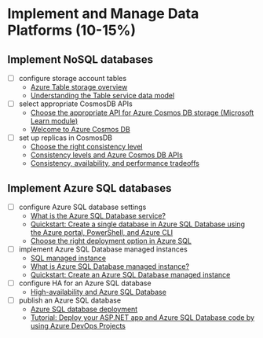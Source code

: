 # Implement and Manage Data Platforms (10-15%)

## Implement NoSQL databases

- [ ] configure storage account tables
    - [Azure Table storage overview](https://docs.microsoft.com/en-us/azure/cosmos-db/table-storage-overview)
    - [Understanding the Table service data model](https://docs.microsoft.com/en-us/rest/api/storageservices/Understanding-the-Table-Service-Data-Model)
- [ ] select appropriate CosmosDB APIs
    - [Choose the appropriate API for Azure Cosmos DB storage (Microsoft Learn module)](https://docs.microsoft.com/en-us/learn/modules/choose-api-for-cosmos-db)
    - [Welcome to Azure Cosmos DB](https://docs.microsoft.com/en-us/azure/cosmos-db/introduction)
- [ ] set up replicas in CosmosDB
    - [Choose the right consistency level](https://docs.microsoft.com/en-us/azure/cosmos-db/consistency-levels-choosing)
    - [Consistency levels and Azure Cosmos DB APIs](https://docs.microsoft.com/en-us/azure/cosmos-db/consistency-levels-across-apis)
    - [Consistency, availability, and performance tradeoffs](https://docs.microsoft.com/en-us/azure/cosmos-db/consistency-levels-tradeoffs)

## Implement Azure SQL databases

- [ ] configure Azure SQL database settings
    - [What is the Azure SQL Database service?](https://docs.microsoft.com/en-us/azure/sql-database/sql-database-technical-overview)
    - [Quickstart: Create a single database in Azure SQL Database using the Azure portal, PowerShell, and Azure CLI](https://docs.microsoft.com/en-us/azure/sql-database/sql-database-single-database-get-started)
    - [Choose the right deployment option in Azure SQL](https://docs.microsoft.com/en-us/azure/sql-database/sql-database-paas-vs-sql-server-iaas)
- [ ] implement Azure SQL Database managed instances
    - [SQL managed instance](https://docs.microsoft.com/en-us/azure/sql-database/sql-database-managed-instance-index)
    - [What is Azure SQL Database managed instance?](https://docs.microsoft.com/en-us/azure/sql-database/sql-database-managed-instance)
    - [Quickstart: Create an Azure SQL Database managed instance](https://docs.microsoft.com/en-us/azure/sql-database/sql-database-managed-instance-get-started)
- [ ] configure HA for an Azure SQL database
    - [High-availability and Azure SQL Database](https://docs.microsoft.com/en-us/azure/sql-database/sql-database-high-availability)
- [ ] publish an Azure SQL database
    - [Azure SQL database deployment](https://docs.microsoft.com/en-us/azure/devops/pipelines/targets/azure-sqldb)
    - [Tutorial: Deploy your ASP.NET app and Azure SQL Database code by using Azure DevOps Projects](https://docs.microsoft.com/en-us/azure/devops-project/azure-devops-project-sql-database)
